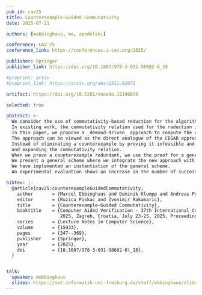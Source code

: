 ```yaml
---
pub_id: cav25
title: Counterexample-Guided Commutativity
date: 2025-07-21

authors: [mebbinghaus, me, apodelski]

conference: CAV'25
conference_link: https://conferences.i-cav.org/2025/

publisher: Springer
publisher_link: https://doi.org/10.1007/978-3-031-98682-6_18

#preprint: arxiv
#preprint_link: https://arxiv.org/abs/2311.02673

artifact: https://doi.org/10.5281/zenodo.15198876

selected: true

abstract: >-
  We consider the use of commutativity-based reduction for the algorithmic verification of concurrent programs.
  In existing work, the commutativity relation used for the reduction is mostly fixed statically.
  In this paper, we propose a _demand-driven_ approach to compute the commutativity relation.
  The approach can be viewed as the direct analogue of the CEGAR approach which uses counterexamples to guide the incremental refinement of the abstraction.
  Instead of eliminating a counterexample by proving it infeasible and refining the abstraction, we can eliminate a counterexample by proving it _redundant_
  and expanding the commutativity relation.
  When we prove a counterexample redundant, we use the proof for a generalization step which allows us to eliminate not just a single counterexample, but a whole infinite set.
  We present a general scheme where we integrate the new approach with the CEGAR approach.
  We have implemented an instantiation of the general scheme.
  An experimental evaluation shows an increase in the number of successfully verified programs by 15% on a challenging benchmark set.

bibtex: |-
  @article{cav25:counterexampleGuidedCommutativity,
    author       = {Marcel Ebbinghaus and Dominik Klumpp and Andreas Podelski},
    editor       = {Ruzica Piskac and Zvonimir Rakamaric},
    title        = {Counterexample-Guided Commutativity},
    booktitle    = {Computer Aided Verification - 37th International Conference, {CAV}
                    2025, Zagreb, Croatia, July 23-25, 2025, Proceedings, Part {III}},
    series       = {Lecture Notes in Computer Science},
    volume       = {15933},
    pages        = {347--369},
    publisher    = {Springer},
    year         = {2025},
    doi          = {10.1007/978-3-031-98682-6\_18},
  }


talk:
  speaker: mebbinghaus
  slides: https://swt.informatik.uni-freiburg.de/staff/ebbinghaus/slides/cav25.pdf
---
```

